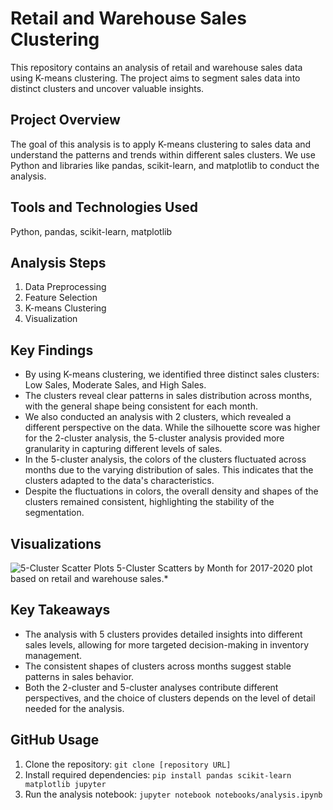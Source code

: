# Retail and Warehouse Sales Clustering

This repository contains an analysis of retail and warehouse sales data using K-means clustering. The project aims to segment sales data into distinct clusters and uncover valuable insights.

## Project Overview

The goal of this analysis is to apply K-means clustering to sales data and understand the patterns and trends within different sales clusters. We use Python and libraries like pandas, scikit-learn, and matplotlib to conduct the analysis.

## Tools and Technologies Used

Python, pandas, scikit-learn, matplotlib

## Analysis Steps

1. Data Preprocessing
2. Feature Selection
3. K-means Clustering
4. Visualization

## Key Findings

- By using K-means clustering, we identified three distinct sales clusters: Low Sales, Moderate Sales, and High Sales.
- The clusters reveal clear patterns in sales distribution across months, with the general shape being consistent for each month.
- We also conducted an analysis with 2 clusters, which revealed a different perspective on the data. While the silhouette score was higher for the 2-cluster analysis, the 5-cluster analysis provided more granularity in capturing different levels of sales.
- In the 5-cluster analysis, the colors of the clusters fluctuated across months due to the varying distribution of sales. This indicates that the clusters adapted to the data's characteristics.
- Despite the fluctuations in colors, the overall density and shapes of the clusters remained consistent, highlighting the stability of the segmentation.

## Visualizations

![5-Cluster Scatter Plots](C:\Users\Superuser\Documents\GitHub\Retail-and-Warehouse-Sales-Clustering/5clusters.png)
 5-Cluster Scatters by Month for 2017-2020 plot based on retail and warehouse sales.*

## Key Takeaways

- The analysis with 5 clusters provides detailed insights into different sales levels, allowing for more targeted decision-making in inventory management.
- The consistent shapes of clusters across months suggest stable patterns in sales behavior.
- Both the 2-cluster and 5-cluster analyses contribute different perspectives, and the choice of clusters depends on the level of detail needed for the analysis.

## GitHub Usage

1. Clone the repository: `git clone [repository URL]`
2. Install required dependencies: `pip install pandas scikit-learn matplotlib jupyter`
3. Run the analysis notebook: `jupyter notebook notebooks/analysis.ipynb`
